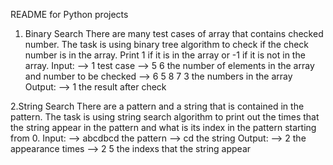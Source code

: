 README for Python projects

1. Binary Search
There are many test cases of array that contains checked number. The task is using binary tree algorithm to check if the check number is in the array. Print 1 if it is in the array or -1 if it is not in the array.
Input:
--> 1 test case
--> 5 6 the number of elements in the array and number to be checked
--> 6 5 8 7 3 the numbers in the array
Output:
--> 1 the result after check

2.String Search
There are a pattern and a string that is contained in the pattern. The task is using string search algorithm to print out the times that the string appear in the pattern and what is its index in the pattern starting from 0.
Input:
--> abcdbcd the pattern
--> cd the string
Output:
--> 2 the appearance times
--> 2 5 the indexs that the string appear